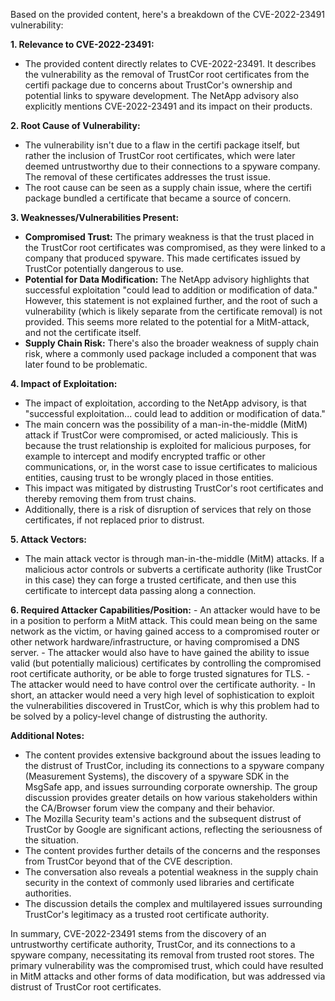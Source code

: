 Based on the provided content, here's a breakdown of the CVE-2022-23491 vulnerability:

**1. Relevance to CVE-2022-23491:**
   - The provided content directly relates to CVE-2022-23491. It describes the vulnerability as the removal of TrustCor root certificates from the certifi package due to concerns about TrustCor's ownership and potential links to spyware development. The NetApp advisory also explicitly mentions CVE-2022-23491 and its impact on their products.

**2. Root Cause of Vulnerability:**
   - The vulnerability isn't due to a flaw in the certifi package itself, but rather the inclusion of TrustCor root certificates, which were later deemed untrustworthy due to their connections to a spyware company. The removal of these certificates addresses the trust issue.
   - The root cause can be seen as a supply chain issue, where the certifi package bundled a certificate that became a source of concern.

**3. Weaknesses/Vulnerabilities Present:**
   - **Compromised Trust:** The primary weakness is that the trust placed in the TrustCor root certificates was compromised, as they were linked to a company that produced spyware. This made certificates issued by TrustCor potentially dangerous to use.
   - **Potential for Data Modification:** The NetApp advisory highlights that successful exploitation "could lead to addition or modification of data." However, this statement is not explained further, and the root of such a vulnerability (which is likely separate from the certificate removal) is not provided. This seems more related to the potential for a MitM-attack, and not the certificate itself.
   - **Supply Chain Risk:** There's also the broader weakness of supply chain risk, where a commonly used package included a component that was later found to be problematic.

**4. Impact of Exploitation:**
   - The impact of exploitation, according to the NetApp advisory, is that "successful exploitation... could lead to addition or modification of data."
   - The main concern was the possibility of a man-in-the-middle (MitM) attack if TrustCor were compromised, or acted maliciously. This is because the trust relationship is exploited for malicious purposes, for example to intercept and modify encrypted traffic or other communications, or, in the worst case to issue certificates to malicious entities, causing trust to be wrongly placed in those entities.
   - This impact was mitigated by distrusting TrustCor's root certificates and thereby removing them from trust chains.
   - Additionally, there is a risk of disruption of services that rely on those certificates, if not replaced prior to distrust.

**5. Attack Vectors:**
   - The main attack vector is through man-in-the-middle (MitM) attacks. If a malicious actor controls or subverts a certificate authority (like TrustCor in this case) they can forge a trusted certificate, and then use this certificate to intercept data passing along a connection.

**6. Required Attacker Capabilities/Position:**
    - An attacker would have to be in a position to perform a MitM attack. This could mean being on the same network as the victim, or having gained access to a compromised router or other network hardware/infrastructure, or having compromised a DNS server.
    - The attacker would also have to have gained the ability to issue valid (but potentially malicious) certificates by controlling the compromised root certificate authority, or be able to forge trusted signatures for TLS.
    - The attacker would need to have control over the certificate authority.
    - In short, an attacker would need a very high level of sophistication to exploit the vulnerabilities discovered in TrustCor, which is why this problem had to be solved by a policy-level change of distrusting the authority.

**Additional Notes:**

- The content provides extensive background about the issues leading to the distrust of TrustCor, including its connections to a spyware company (Measurement Systems), the discovery of a spyware SDK in the MsgSafe app, and issues surrounding corporate ownership. The group discussion provides greater details on how various stakeholders within the CA/Browser forum view the company and their behavior.
- The Mozilla Security team's actions and the subsequent distrust of TrustCor by Google are significant actions, reflecting the seriousness of the situation.
- The content provides further details of the concerns and the responses from TrustCor beyond that of the CVE description.
- The conversation also reveals a potential weakness in the supply chain security in the context of commonly used libraries and certificate authorities.
- The discussion details the complex and multilayered issues surrounding TrustCor's legitimacy as a trusted root certificate authority.

In summary, CVE-2022-23491 stems from the discovery of an untrustworthy certificate authority, TrustCor, and its connections to a spyware company, necessitating its removal from trusted root stores. The primary vulnerability was the compromised trust, which could have resulted in MitM attacks and other forms of data modification, but was addressed via distrust of TrustCor root certificates.